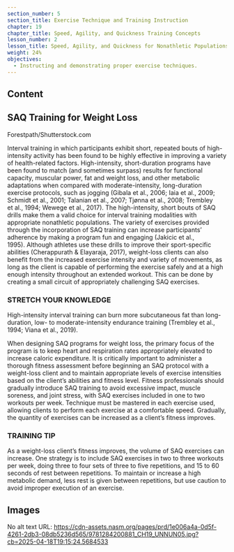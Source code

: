 ```yaml
---
section_number: 5
section_title: Exercise Technique and Training Instruction
chapter: 19
chapter_title: Speed, Agility, and Quickness Training Concepts
lesson_number: 2
lesson_title: Speed, Agility, and Quickness for Nonathletic Populations
weight: 24%
objectives:
  - Instructing and demonstrating proper exercise techniques.
---
```


## Content
## SAQ Training for Weight Loss

Forestpath/Shutterstock.com

Interval training in which participants exhibit short, repeated bouts of high-intensity activity has been found to be highly effective in improving a variety of health-related factors. High-intensity, short-duration programs have been found to match (and sometimes surpass) results for functional capacity, muscular power, fat and weight loss, and other metabolic adaptations when compared with moderate-intensity, long-duration exercise protocols, such as jogging (Gibala et al., 2006; Iaia et al., 2009; Schmidt et al., 2001; Talanian et al., 2007; Tjønna et al., 2008; Trembley et al., 1994; Wewege et al., 2017). The high-intensity, short bouts of SAQ drills make them a valid choice for interval training modalities with appropriate nonathletic populations. The variety of exercises provided through the incorporation of SAQ training can increase participants’ adherence by making a program fun and engaging (Jakicic et al., 1995). Although athletes use these drills to improve their sport-specific abilities (Cherappurath & Elayaraja, 2017), weight-loss clients can also benefit from the increased exercise intensity and variety of movements, as long as the client is capable of performing the exercise safely and at a high enough intensity throughout an extended workout. This can be done by creating a small circuit of appropriately challenging SAQ exercises.

### STRETCH YOUR KNOWLEDGE

High-intensity interval training can burn more subcutaneous fat than long-duration, low- to moderate-intensity endurance training (Trembley et al., 1994; Viana et al., 2019).

When designing SAQ programs for weight loss, the primary focus of the program is to keep heart and respiration rates appropriately elevated to increase caloric expenditure. It is critically important to administer a thorough fitness assessment before beginning an SAQ protocol with a weight-loss client and to maintain appropriate levels of exercise intensities based on the client’s abilities and fitness level. Fitness professionals should gradually introduce SAQ training to avoid excessive impact, muscle soreness, and joint stress, with SAQ exercises included in one to two workouts per week. Technique must be mastered in each exercise used, allowing clients to perform each exercise at a comfortable speed. Gradually, the quantity of exercises can be increased as a client’s fitness improves.

### TRAINING TIP

As a weight-loss client’s fitness improves, the volume of SAQ exercises can increase. One strategy is to include SAQ exercises in two to three workouts per week, doing three to four sets of three to five repetitions, and 15 to 60 seconds of rest between repetitions. To maintain or increase a high metabolic demand, less rest is given between repetitions, but use caution to avoid improper execution of an exercise.

## Images

No alt text
URL: https://cdn-assets.nasm.org/pages/prd/1e006a4a-0d5f-4261-2db3-08db5236d565/9781284200881_CH19_UNNUN05.jpg?cb=2025-04-18T19:15:24.5684533